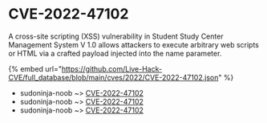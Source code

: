 # CVE-2022-47102

A cross-site scripting (XSS) vulnerability in Student Study Center Management System V 1.0 allows attackers to execute arbitrary web scripts or HTML via a crafted payload injected into the name parameter.

{% embed url="https://github.com/Live-Hack-CVE/full_database/blob/main/cves/2022/CVE-2022-47102.json" %}


* sudoninja-noob ~> [CVE-2022-47102](https://www.alice-snow.ru/2022/database/cve-2022-47102/cve-2022-47102-sudoninja-noob)
* sudoninja-noob ~> [CVE-2022-47102](https://www.alice-snow.ru/2022/database/cve-2022-47102/cve-2022-47102-sudoninja-noob)
* sudoninja-noob ~> [CVE-2022-47102](https://www.alice-snow.ru/2022/database/cve-2022-47102/cve-2022-47102-sudoninja-noob)